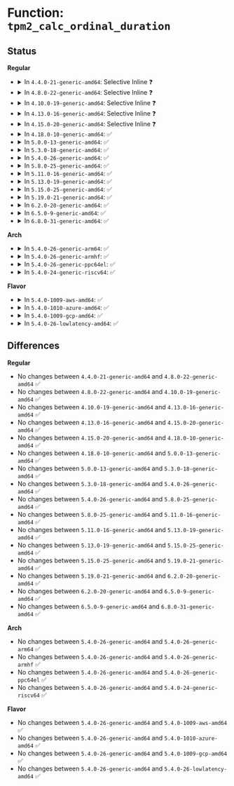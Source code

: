 # Function: <code>tpm2_calc_ordinal_duration</code>

## Status
<b>Regular</b>
<ul>
<li>
<details>
<summary>In <code>4.4.0-21-generic-amd64</code>: Selective Inline ❓</summary>

```c
long unsigned int tpm2_calc_ordinal_duration(struct tpm_chip * chip, u32 ordinal)
```

```json
{
  "name": "tpm2_calc_ordinal_duration",
  "collision_type": "Unique Global",
  "inline_type": "Selective",
  "funcs": [
    {
      "addr": 18446744071584242544,
      "name": "tpm2_calc_ordinal_duration",
      "external": true,
      "loc": "drivers/char/tpm/tpm2-cmd.c:787",
      "file": "drivers/char/tpm/tpm2-cmd.c",
      "inline": "not declared, inlined",
      "caller_inline": [
        "drivers/char/tpm/tpm2-cmd.c:tpm2_do_selftest"
      ],
      "caller_func": [
        "drivers/char/tpm/tpm-interface.c:tpm_transmit"
      ]
    }
  ],
  "symbols": [
    {
      "addr": 18446744071584242544,
      "name": "tpm2_calc_ordinal_duration",
      "section": ".text",
      "bind": "STB_GLOBAL",
      "size": 54
    }
  ]
}
```
</details>
</li>
<li>
<details>
<summary>In <code>4.8.0-22-generic-amd64</code>: Selective Inline ❓</summary>

```c
long unsigned int tpm2_calc_ordinal_duration(struct tpm_chip * chip, u32 ordinal)
```

```json
{
  "name": "tpm2_calc_ordinal_duration",
  "collision_type": "Unique Global",
  "inline_type": "Selective",
  "funcs": [
    {
      "addr": 18446744071584583370,
      "name": "tpm2_calc_ordinal_duration",
      "external": true,
      "loc": "drivers/char/tpm/tpm2-cmd.c:785",
      "file": "drivers/char/tpm/tpm2-cmd.c",
      "inline": "not declared, inlined",
      "caller_inline": [
        "drivers/char/tpm/tpm2-cmd.c:tpm2_do_selftest"
      ],
      "caller_func": [
        "drivers/char/tpm/tpm-interface.c:tpm_transmit",
        "drivers/char/tpm/tpm_tis_core.c:tpm_tis_send_main"
      ]
    }
  ],
  "symbols": [
    {
      "addr": 18446744071584582928,
      "name": "tpm2_calc_ordinal_duration",
      "section": ".text",
      "bind": "STB_GLOBAL",
      "size": 54
    }
  ]
}
```
</details>
</li>
<li>
<details>
<summary>In <code>4.10.0-19-generic-amd64</code>: Selective Inline ❓</summary>

```c
long unsigned int tpm2_calc_ordinal_duration(struct tpm_chip * chip, u32 ordinal)
```

```json
{
  "name": "tpm2_calc_ordinal_duration",
  "collision_type": "Unique Global",
  "inline_type": "Selective",
  "funcs": [
    {
      "addr": 18446744071584764906,
      "name": "tpm2_calc_ordinal_duration",
      "external": true,
      "loc": "drivers/char/tpm/tpm2-cmd.c:815",
      "file": "drivers/char/tpm/tpm2-cmd.c",
      "inline": "not declared, inlined",
      "caller_inline": [
        "drivers/char/tpm/tpm2-cmd.c:tpm2_do_selftest"
      ],
      "caller_func": [
        "drivers/char/tpm/tpm-interface.c:tpm_transmit",
        "drivers/char/tpm/tpm_tis_core.c:tpm_tis_send_main"
      ]
    }
  ],
  "symbols": [
    {
      "addr": 18446744071584764304,
      "name": "tpm2_calc_ordinal_duration",
      "section": ".text",
      "bind": "STB_GLOBAL",
      "size": 54
    }
  ]
}
```
</details>
</li>
<li>
<details>
<summary>In <code>4.13.0-16-generic-amd64</code>: Selective Inline ❓</summary>

```c
long unsigned int tpm2_calc_ordinal_duration(struct tpm_chip * chip, u32 ordinal)
```

```json
{
  "name": "tpm2_calc_ordinal_duration",
  "collision_type": "Unique Global",
  "inline_type": "Selective",
  "funcs": [
    {
      "addr": 18446744071584848038,
      "name": "tpm2_calc_ordinal_duration",
      "external": true,
      "loc": "drivers/char/tpm/tpm2-cmd.c:808",
      "file": "drivers/char/tpm/tpm2-cmd.c",
      "inline": "not declared, inlined",
      "caller_inline": [
        "drivers/char/tpm/tpm2-cmd.c:tpm2_do_selftest"
      ],
      "caller_func": [
        "drivers/char/tpm/tpm-interface.c:tpm_transmit",
        "drivers/char/tpm/tpm_tis_core.c:tpm_tis_send_main"
      ]
    }
  ],
  "symbols": [
    {
      "addr": 18446744071584846320,
      "name": "tpm2_calc_ordinal_duration",
      "section": ".text",
      "bind": "STB_GLOBAL",
      "size": 56
    }
  ]
}
```
</details>
</li>
<li>
<details>
<summary>In <code>4.15.0-20-generic-amd64</code>: Selective Inline ❓</summary>

```c
long unsigned int tpm2_calc_ordinal_duration(struct tpm_chip * chip, u32 ordinal)
```

```json
{
  "name": "tpm2_calc_ordinal_duration",
  "collision_type": "Unique Global",
  "inline_type": "Selective",
  "funcs": [
    {
      "addr": 18446744071585267436,
      "name": "tpm2_calc_ordinal_duration",
      "external": true,
      "loc": "drivers/char/tpm/tpm2-cmd.c:812",
      "file": "drivers/char/tpm/tpm2-cmd.c",
      "inline": "not declared, inlined",
      "caller_inline": [
        "drivers/char/tpm/tpm2-cmd.c:tpm2_do_selftest"
      ],
      "caller_func": [
        "drivers/char/tpm/tpm-interface.c:tpm_transmit",
        "drivers/char/tpm/tpm_tis_core.c:tpm_tis_send_main"
      ]
    }
  ],
  "symbols": [
    {
      "addr": 18446744071585266992,
      "name": "tpm2_calc_ordinal_duration",
      "section": ".text",
      "bind": "STB_GLOBAL",
      "size": 56
    }
  ]
}
```
</details>
</li>
<li>
<details>
<summary>In <code>4.18.0-10-generic-amd64</code>: ✅</summary>

```c
long unsigned int tpm2_calc_ordinal_duration(struct tpm_chip * chip, u32 ordinal)
```

```json
{
  "name": "tpm2_calc_ordinal_duration",
  "collision_type": "Unique Global",
  "inline_type": "No",
  "funcs": [
    {
      "addr": 18446744071585504048,
      "name": "tpm2_calc_ordinal_duration",
      "external": true,
      "loc": "drivers/char/tpm/tpm2-cmd.c:809",
      "file": "drivers/char/tpm/tpm2-cmd.c",
      "inline": "seen, unknown",
      "caller_inline": [],
      "caller_func": [
        "drivers/char/tpm/tpm-interface.c:tpm_transmit",
        "drivers/char/tpm/tpm_tis_core.c:tpm_tis_send_main"
      ]
    }
  ],
  "symbols": [
    {
      "addr": 18446744071585504048,
      "name": "tpm2_calc_ordinal_duration",
      "section": ".text",
      "bind": "STB_GLOBAL",
      "size": 56
    }
  ]
}
```
</details>
</li>
<li>
<details>
<summary>In <code>5.0.0-13-generic-amd64</code>: ✅</summary>

```c
long unsigned int tpm2_calc_ordinal_duration(struct tpm_chip * chip, u32 ordinal)
```

```json
{
  "name": "tpm2_calc_ordinal_duration",
  "collision_type": "Unique Global",
  "inline_type": "No",
  "funcs": [
    {
      "addr": 18446744071585627728,
      "name": "tpm2_calc_ordinal_duration",
      "external": true,
      "loc": "drivers/char/tpm/tpm2-cmd.c:146",
      "file": "drivers/char/tpm/tpm2-cmd.c",
      "inline": "seen, unknown",
      "caller_inline": [],
      "caller_func": [
        "drivers/char/tpm/tpm-interface.c:tpm_calc_ordinal_duration"
      ]
    }
  ],
  "symbols": [
    {
      "addr": 18446744071585627728,
      "name": "tpm2_calc_ordinal_duration",
      "section": ".text",
      "bind": "STB_GLOBAL",
      "size": 47
    }
  ]
}
```
</details>
</li>
<li>
<details>
<summary>In <code>5.3.0-18-generic-amd64</code>: ✅</summary>

```c
long unsigned int tpm2_calc_ordinal_duration(struct tpm_chip * chip, u32 ordinal)
```

```json
{
  "name": "tpm2_calc_ordinal_duration",
  "collision_type": "Unique Global",
  "inline_type": "No",
  "funcs": [
    {
      "addr": 18446744071585849120,
      "name": "tpm2_calc_ordinal_duration",
      "external": true,
      "loc": "drivers/char/tpm/tpm2-cmd.c:142",
      "file": "drivers/char/tpm/tpm2-cmd.c",
      "inline": "seen, unknown",
      "caller_inline": [],
      "caller_func": [
        "drivers/char/tpm/tpm-interface.c:tpm_calc_ordinal_duration"
      ]
    }
  ],
  "symbols": [
    {
      "addr": 18446744071585849120,
      "name": "tpm2_calc_ordinal_duration",
      "section": ".text",
      "bind": "STB_GLOBAL",
      "size": 52
    }
  ]
}
```
</details>
</li>
<li>
<details>
<summary>In <code>5.4.0-26-generic-amd64</code>: ✅</summary>

```c
long unsigned int tpm2_calc_ordinal_duration(struct tpm_chip * chip, u32 ordinal)
```

```json
{
  "name": "tpm2_calc_ordinal_duration",
  "collision_type": "Unique Global",
  "inline_type": "No",
  "funcs": [
    {
      "addr": 18446744071585991680,
      "name": "tpm2_calc_ordinal_duration",
      "external": true,
      "loc": "drivers/char/tpm/tpm2-cmd.c:142",
      "file": "drivers/char/tpm/tpm2-cmd.c",
      "inline": "seen, unknown",
      "caller_inline": [],
      "caller_func": [
        "drivers/char/tpm/tpm-interface.c:tpm_calc_ordinal_duration"
      ]
    }
  ],
  "symbols": [
    {
      "addr": 18446744071585991680,
      "name": "tpm2_calc_ordinal_duration",
      "section": ".text",
      "bind": "STB_GLOBAL",
      "size": 52
    }
  ]
}
```
</details>
</li>
<li>
<details>
<summary>In <code>5.8.0-25-generic-amd64</code>: ✅</summary>

```c
long unsigned int tpm2_calc_ordinal_duration(struct tpm_chip * chip, u32 ordinal)
```

```json
{
  "name": "tpm2_calc_ordinal_duration",
  "collision_type": "Unique Global",
  "inline_type": "No",
  "funcs": [
    {
      "addr": 18446744071586733248,
      "name": "tpm2_calc_ordinal_duration",
      "external": true,
      "loc": "drivers/char/tpm/tpm2-cmd.c:128",
      "file": "drivers/char/tpm/tpm2-cmd.c",
      "inline": "seen, unknown",
      "caller_inline": [],
      "caller_func": [
        "drivers/char/tpm/tpm-interface.c:tpm_try_transmit"
      ]
    }
  ],
  "symbols": [
    {
      "addr": 18446744071586733248,
      "name": "tpm2_calc_ordinal_duration",
      "section": ".text",
      "bind": "STB_GLOBAL",
      "size": 52
    }
  ]
}
```
</details>
</li>
<li>
<details>
<summary>In <code>5.11.0-16-generic-amd64</code>: ✅</summary>

```c
long unsigned int tpm2_calc_ordinal_duration(struct tpm_chip * chip, u32 ordinal)
```

```json
{
  "name": "tpm2_calc_ordinal_duration",
  "collision_type": "Unique Global",
  "inline_type": "No",
  "funcs": [
    {
      "addr": 18446744071586827968,
      "name": "tpm2_calc_ordinal_duration",
      "external": true,
      "loc": "drivers/char/tpm/tpm2-cmd.c:128",
      "file": "drivers/char/tpm/tpm2-cmd.c",
      "inline": "seen, unknown",
      "caller_inline": [],
      "caller_func": [
        "drivers/char/tpm/tpm-interface.c:tpm_try_transmit"
      ]
    }
  ],
  "symbols": [
    {
      "addr": 18446744071586827968,
      "name": "tpm2_calc_ordinal_duration",
      "section": ".text",
      "bind": "STB_GLOBAL",
      "size": 52
    }
  ]
}
```
</details>
</li>
<li>
<details>
<summary>In <code>5.13.0-19-generic-amd64</code>: ✅</summary>

```c
long unsigned int tpm2_calc_ordinal_duration(struct tpm_chip * chip, u32 ordinal)
```

```json
{
  "name": "tpm2_calc_ordinal_duration",
  "collision_type": "Unique Global",
  "inline_type": "No",
  "funcs": [
    {
      "addr": 18446744071586707872,
      "name": "tpm2_calc_ordinal_duration",
      "external": true,
      "loc": "drivers/char/tpm/tpm2-cmd.c:128",
      "file": "drivers/char/tpm/tpm2-cmd.c",
      "inline": "seen, unknown",
      "caller_inline": [],
      "caller_func": [
        "drivers/char/tpm/tpm-interface.c:tpm_try_transmit"
      ]
    }
  ],
  "symbols": [
    {
      "addr": 18446744071586707872,
      "name": "tpm2_calc_ordinal_duration",
      "section": ".text",
      "bind": "STB_GLOBAL",
      "size": 52
    }
  ]
}
```
</details>
</li>
<li>
<details>
<summary>In <code>5.15.0-25-generic-amd64</code>: ✅</summary>

```c
long unsigned int tpm2_calc_ordinal_duration(struct tpm_chip * chip, u32 ordinal)
```

```json
{
  "name": "tpm2_calc_ordinal_duration",
  "collision_type": "Unique Global",
  "inline_type": "No",
  "funcs": [
    {
      "addr": 18446744071587257648,
      "name": "tpm2_calc_ordinal_duration",
      "external": true,
      "loc": "drivers/char/tpm/tpm2-cmd.c:128",
      "file": "drivers/char/tpm/tpm2-cmd.c",
      "inline": "seen, unknown",
      "caller_inline": [],
      "caller_func": [
        "drivers/char/tpm/tpm-interface.c:tpm_try_transmit"
      ]
    }
  ],
  "symbols": [
    {
      "addr": 18446744071587257648,
      "name": "tpm2_calc_ordinal_duration",
      "section": ".text",
      "bind": "STB_GLOBAL",
      "size": 82
    }
  ]
}
```
</details>
</li>
<li>
<details>
<summary>In <code>5.19.0-21-generic-amd64</code>: ✅</summary>

```c
long unsigned int tpm2_calc_ordinal_duration(struct tpm_chip * chip, u32 ordinal)
```

```json
{
  "name": "tpm2_calc_ordinal_duration",
  "collision_type": "Unique Global",
  "inline_type": "No",
  "funcs": [
    {
      "addr": 18446744071588567024,
      "name": "tpm2_calc_ordinal_duration",
      "external": true,
      "loc": "drivers/char/tpm/tpm2-cmd.c:128",
      "file": "drivers/char/tpm/tpm2-cmd.c",
      "inline": "seen, unknown",
      "caller_inline": [],
      "caller_func": [
        "drivers/char/tpm/tpm-interface.c:tpm_try_transmit"
      ]
    }
  ],
  "symbols": [
    {
      "addr": 18446744071588567024,
      "name": "tpm2_calc_ordinal_duration",
      "section": ".text",
      "bind": "STB_GLOBAL",
      "size": 102
    }
  ]
}
```
</details>
</li>
<li>
<details>
<summary>In <code>6.2.0-20-generic-amd64</code>: ✅</summary>

```c
long unsigned int tpm2_calc_ordinal_duration(struct tpm_chip * chip, u32 ordinal)
```

```json
{
  "name": "tpm2_calc_ordinal_duration",
  "collision_type": "Unique Global",
  "inline_type": "No",
  "funcs": [
    {
      "addr": 18446744071590021184,
      "name": "tpm2_calc_ordinal_duration",
      "external": true,
      "loc": "drivers/char/tpm/tpm2-cmd.c:128",
      "file": "drivers/char/tpm/tpm2-cmd.c",
      "inline": "seen, unknown",
      "caller_inline": [],
      "caller_func": [
        "drivers/char/tpm/tpm-interface.c:tpm_try_transmit"
      ]
    }
  ],
  "symbols": [
    {
      "addr": 18446744071590021184,
      "name": "tpm2_calc_ordinal_duration",
      "section": ".text",
      "bind": "STB_GLOBAL",
      "size": 102
    }
  ]
}
```
</details>
</li>
<li>
<details>
<summary>In <code>6.5.0-9-generic-amd64</code>: ✅</summary>

```c
long unsigned int tpm2_calc_ordinal_duration(struct tpm_chip * chip, u32 ordinal)
```

```json
{
  "name": "tpm2_calc_ordinal_duration",
  "collision_type": "Unique Global",
  "inline_type": "No",
  "funcs": [
    {
      "addr": 18446744071590330480,
      "name": "tpm2_calc_ordinal_duration",
      "external": true,
      "loc": "drivers/char/tpm/tpm2-cmd.c:128",
      "file": "drivers/char/tpm/tpm2-cmd.c",
      "inline": "seen, unknown",
      "caller_inline": [],
      "caller_func": [
        "drivers/char/tpm/tpm-interface.c:tpm_try_transmit"
      ]
    }
  ],
  "symbols": [
    {
      "addr": 18446744071590330480,
      "name": "tpm2_calc_ordinal_duration",
      "section": ".text",
      "bind": "STB_GLOBAL",
      "size": 102
    }
  ]
}
```
</details>
</li>
<li>
<details>
<summary>In <code>6.8.0-31-generic-amd64</code>: ✅</summary>

```c
long unsigned int tpm2_calc_ordinal_duration(struct tpm_chip * chip, u32 ordinal)
```

```json
{
  "name": "tpm2_calc_ordinal_duration",
  "collision_type": "Unique Global",
  "inline_type": "No",
  "funcs": [
    {
      "addr": 18446744071590671920,
      "name": "tpm2_calc_ordinal_duration",
      "external": true,
      "loc": "drivers/char/tpm/tpm2-cmd.c:128",
      "file": "drivers/char/tpm/tpm2-cmd.c",
      "inline": "seen, unknown",
      "caller_inline": [],
      "caller_func": [
        "drivers/char/tpm/tpm-interface.c:tpm_try_transmit"
      ]
    }
  ],
  "symbols": [
    {
      "addr": 18446744071590671920,
      "name": "tpm2_calc_ordinal_duration",
      "section": ".text",
      "bind": "STB_GLOBAL",
      "size": 102
    }
  ]
}
```
</details>
</li>
</ul>
<b>Arch</b>
<ul>
<li>
<details>
<summary>In <code>5.4.0-26-generic-arm64</code>: ✅</summary>

```c
long unsigned int tpm2_calc_ordinal_duration(struct tpm_chip * chip, u32 ordinal)
```

```json
{
  "name": "tpm2_calc_ordinal_duration",
  "collision_type": "Unique Global",
  "inline_type": "No",
  "funcs": [
    {
      "addr": 18446603336498787360,
      "name": "tpm2_calc_ordinal_duration",
      "external": true,
      "loc": "drivers/char/tpm/tpm2-cmd.c:142",
      "file": "drivers/char/tpm/tpm2-cmd.c",
      "inline": "seen, unknown",
      "caller_inline": [],
      "caller_func": [
        "drivers/char/tpm/tpm-interface.c:tpm_calc_ordinal_duration"
      ]
    }
  ],
  "symbols": [
    {
      "addr": 18446603336498787360,
      "name": "tpm2_calc_ordinal_duration",
      "section": ".text",
      "bind": "STB_GLOBAL",
      "size": 96
    }
  ]
}
```
</details>
</li>
<li>
<details>
<summary>In <code>5.4.0-26-generic-armhf</code>: ✅</summary>

```c
long unsigned int tpm2_calc_ordinal_duration(struct tpm_chip * chip, u32 ordinal)
```

```json
{
  "name": "tpm2_calc_ordinal_duration",
  "collision_type": "Unique Global",
  "inline_type": "No",
  "funcs": [
    {
      "addr": 3231402128,
      "name": "tpm2_calc_ordinal_duration",
      "external": true,
      "loc": "drivers/char/tpm/tpm2-cmd.c:142",
      "file": "drivers/char/tpm/tpm2-cmd.c",
      "inline": "seen, unknown",
      "caller_inline": [],
      "caller_func": [
        "drivers/char/tpm/tpm-interface.c:tpm_calc_ordinal_duration"
      ]
    }
  ],
  "symbols": [
    {
      "addr": 3231402128,
      "name": "tpm2_calc_ordinal_duration",
      "section": ".text",
      "bind": "STB_GLOBAL",
      "size": 76
    }
  ]
}
```
</details>
</li>
<li>
<details>
<summary>In <code>5.4.0-26-generic-ppc64el</code>: ✅</summary>

```c
long unsigned int tpm2_calc_ordinal_duration(struct tpm_chip * chip, u32 ordinal)
```

```json
{
  "name": "tpm2_calc_ordinal_duration",
  "collision_type": "Unique Global",
  "inline_type": "No",
  "funcs": [
    {
      "addr": 13835058055291980480,
      "name": "tpm2_calc_ordinal_duration",
      "external": true,
      "loc": "drivers/char/tpm/tpm2-cmd.c:142",
      "file": "drivers/char/tpm/tpm2-cmd.c",
      "inline": "seen, unknown",
      "caller_inline": [],
      "caller_func": [
        "drivers/char/tpm/tpm-interface.c:tpm_calc_ordinal_duration"
      ]
    }
  ],
  "symbols": [
    {
      "addr": 13835058055291980480,
      "name": "tpm2_calc_ordinal_duration",
      "section": ".text",
      "bind": "STB_GLOBAL",
      "size": 88
    }
  ]
}
```
</details>
</li>
<li>
<details>
<summary>In <code>5.4.0-24-generic-riscv64</code>: ✅</summary>

```c
long unsigned int tpm2_calc_ordinal_duration(struct tpm_chip * chip, u32 ordinal)
```

```json
{
  "name": "tpm2_calc_ordinal_duration",
  "collision_type": "Unique Global",
  "inline_type": "No",
  "funcs": [
    {
      "addr": 18446743936276284556,
      "name": "tpm2_calc_ordinal_duration",
      "external": true,
      "loc": "drivers/char/tpm/tpm2-cmd.c:142",
      "file": "drivers/char/tpm/tpm2-cmd.c",
      "inline": "seen, unknown",
      "caller_inline": [],
      "caller_func": [
        "drivers/char/tpm/tpm-interface.c:tpm_calc_ordinal_duration"
      ]
    }
  ],
  "symbols": [
    {
      "addr": 18446743936276284556,
      "name": "tpm2_calc_ordinal_duration",
      "section": ".text",
      "bind": "STB_GLOBAL",
      "size": 112
    }
  ]
}
```
</details>
</li>
</ul>
<b>Flavor</b>
<ul>
<li>
<details>
<summary>In <code>5.4.0-1009-aws-amd64</code>: ✅</summary>

```c
long unsigned int tpm2_calc_ordinal_duration(struct tpm_chip * chip, u32 ordinal)
```

```json
{
  "name": "tpm2_calc_ordinal_duration",
  "collision_type": "Unique Global",
  "inline_type": "No",
  "funcs": [
    {
      "addr": 18446744071585752656,
      "name": "tpm2_calc_ordinal_duration",
      "external": true,
      "loc": "drivers/char/tpm/tpm2-cmd.c:142",
      "file": "drivers/char/tpm/tpm2-cmd.c",
      "inline": "seen, unknown",
      "caller_inline": [],
      "caller_func": [
        "drivers/char/tpm/tpm-interface.c:tpm_calc_ordinal_duration"
      ]
    }
  ],
  "symbols": [
    {
      "addr": 18446744071585752656,
      "name": "tpm2_calc_ordinal_duration",
      "section": ".text",
      "bind": "STB_GLOBAL",
      "size": 52
    }
  ]
}
```
</details>
</li>
<li>
<details>
<summary>In <code>5.4.0-1010-azure-amd64</code>: ✅</summary>

```c
long unsigned int tpm2_calc_ordinal_duration(struct tpm_chip * chip, u32 ordinal)
```

```json
{
  "name": "tpm2_calc_ordinal_duration",
  "collision_type": "Unique Global",
  "inline_type": "No",
  "funcs": [
    {
      "addr": 18446744071585611840,
      "name": "tpm2_calc_ordinal_duration",
      "external": true,
      "loc": "drivers/char/tpm/tpm2-cmd.c:142",
      "file": "drivers/char/tpm/tpm2-cmd.c",
      "inline": "seen, unknown",
      "caller_inline": [],
      "caller_func": [
        "drivers/char/tpm/tpm-interface.c:tpm_calc_ordinal_duration"
      ]
    }
  ],
  "symbols": [
    {
      "addr": 18446744071585611840,
      "name": "tpm2_calc_ordinal_duration",
      "section": ".text",
      "bind": "STB_GLOBAL",
      "size": 52
    }
  ]
}
```
</details>
</li>
<li>
<details>
<summary>In <code>5.4.0-1009-gcp-amd64</code>: ✅</summary>

```c
long unsigned int tpm2_calc_ordinal_duration(struct tpm_chip * chip, u32 ordinal)
```

```json
{
  "name": "tpm2_calc_ordinal_duration",
  "collision_type": "Unique Global",
  "inline_type": "No",
  "funcs": [
    {
      "addr": 18446744071585941696,
      "name": "tpm2_calc_ordinal_duration",
      "external": true,
      "loc": "drivers/char/tpm/tpm2-cmd.c:142",
      "file": "drivers/char/tpm/tpm2-cmd.c",
      "inline": "seen, unknown",
      "caller_inline": [],
      "caller_func": [
        "drivers/char/tpm/tpm-interface.c:tpm_calc_ordinal_duration"
      ]
    }
  ],
  "symbols": [
    {
      "addr": 18446744071585941696,
      "name": "tpm2_calc_ordinal_duration",
      "section": ".text",
      "bind": "STB_GLOBAL",
      "size": 52
    }
  ]
}
```
</details>
</li>
<li>
<details>
<summary>In <code>5.4.0-26-lowlatency-amd64</code>: ✅</summary>

```c
long unsigned int tpm2_calc_ordinal_duration(struct tpm_chip * chip, u32 ordinal)
```

```json
{
  "name": "tpm2_calc_ordinal_duration",
  "collision_type": "Unique Global",
  "inline_type": "No",
  "funcs": [
    {
      "addr": 18446744071586049584,
      "name": "tpm2_calc_ordinal_duration",
      "external": true,
      "loc": "drivers/char/tpm/tpm2-cmd.c:142",
      "file": "drivers/char/tpm/tpm2-cmd.c",
      "inline": "seen, unknown",
      "caller_inline": [],
      "caller_func": [
        "drivers/char/tpm/tpm-interface.c:tpm_calc_ordinal_duration"
      ]
    }
  ],
  "symbols": [
    {
      "addr": 18446744071586049584,
      "name": "tpm2_calc_ordinal_duration",
      "section": ".text",
      "bind": "STB_GLOBAL",
      "size": 52
    }
  ]
}
```
</details>
</li>
</ul>

## Differences
<b>Regular</b>
<ul>
<li>
No changes between <code>4.4.0-21-generic-amd64</code> and <code>4.8.0-22-generic-amd64</code> ✅
</li>
<li>
No changes between <code>4.8.0-22-generic-amd64</code> and <code>4.10.0-19-generic-amd64</code> ✅
</li>
<li>
No changes between <code>4.10.0-19-generic-amd64</code> and <code>4.13.0-16-generic-amd64</code> ✅
</li>
<li>
No changes between <code>4.13.0-16-generic-amd64</code> and <code>4.15.0-20-generic-amd64</code> ✅
</li>
<li>
No changes between <code>4.15.0-20-generic-amd64</code> and <code>4.18.0-10-generic-amd64</code> ✅
</li>
<li>
No changes between <code>4.18.0-10-generic-amd64</code> and <code>5.0.0-13-generic-amd64</code> ✅
</li>
<li>
No changes between <code>5.0.0-13-generic-amd64</code> and <code>5.3.0-18-generic-amd64</code> ✅
</li>
<li>
No changes between <code>5.3.0-18-generic-amd64</code> and <code>5.4.0-26-generic-amd64</code> ✅
</li>
<li>
No changes between <code>5.4.0-26-generic-amd64</code> and <code>5.8.0-25-generic-amd64</code> ✅
</li>
<li>
No changes between <code>5.8.0-25-generic-amd64</code> and <code>5.11.0-16-generic-amd64</code> ✅
</li>
<li>
No changes between <code>5.11.0-16-generic-amd64</code> and <code>5.13.0-19-generic-amd64</code> ✅
</li>
<li>
No changes between <code>5.13.0-19-generic-amd64</code> and <code>5.15.0-25-generic-amd64</code> ✅
</li>
<li>
No changes between <code>5.15.0-25-generic-amd64</code> and <code>5.19.0-21-generic-amd64</code> ✅
</li>
<li>
No changes between <code>5.19.0-21-generic-amd64</code> and <code>6.2.0-20-generic-amd64</code> ✅
</li>
<li>
No changes between <code>6.2.0-20-generic-amd64</code> and <code>6.5.0-9-generic-amd64</code> ✅
</li>
<li>
No changes between <code>6.5.0-9-generic-amd64</code> and <code>6.8.0-31-generic-amd64</code> ✅
</li>
</ul>
<b>Arch</b>
<ul>
<li>
No changes between <code>5.4.0-26-generic-amd64</code> and <code>5.4.0-26-generic-arm64</code> ✅
</li>
<li>
No changes between <code>5.4.0-26-generic-amd64</code> and <code>5.4.0-26-generic-armhf</code> ✅
</li>
<li>
No changes between <code>5.4.0-26-generic-amd64</code> and <code>5.4.0-26-generic-ppc64el</code> ✅
</li>
<li>
No changes between <code>5.4.0-26-generic-amd64</code> and <code>5.4.0-24-generic-riscv64</code> ✅
</li>
</ul>
<b>Flavor</b>
<ul>
<li>
No changes between <code>5.4.0-26-generic-amd64</code> and <code>5.4.0-1009-aws-amd64</code> ✅
</li>
<li>
No changes between <code>5.4.0-26-generic-amd64</code> and <code>5.4.0-1010-azure-amd64</code> ✅
</li>
<li>
No changes between <code>5.4.0-26-generic-amd64</code> and <code>5.4.0-1009-gcp-amd64</code> ✅
</li>
<li>
No changes between <code>5.4.0-26-generic-amd64</code> and <code>5.4.0-26-lowlatency-amd64</code> ✅
</li>
</ul>
